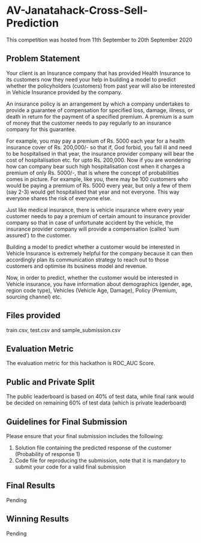 # AV-Janatahack-Cross-Sell-Prediction
This competition was hosted from 11th September to 20th September 2020

## Problem Statement 
Your client is an Insurance company that has provided Health Insurance to its customers now they need your help in building a model to predict whether the policyholders (customers) from past year will also be interested in Vehicle Insurance provided by the company.

An insurance policy is an arrangement by which a company undertakes to provide a guarantee of compensation for specified loss, damage, illness, or death in return for the payment of a specified premium. A premium is a sum of money that the customer needs to pay regularly to an insurance company for this guarantee.

For example, you may pay a premium of Rs. 5000 each year for a health insurance cover of Rs. 200,000/- so that if, God forbid, you fall ill and need to be hospitalised in that year, the insurance provider company will bear the cost of hospitalisation etc. for upto Rs. 200,000. Now if you are wondering how can company bear such high hospitalisation cost when it charges a premium of only Rs. 5000/-, that is where the concept of probabilities comes in picture. For example, like you, there may be 100 customers who would be paying a premium of Rs. 5000 every year, but only a few of them (say 2-3) would get hospitalised that year and not everyone. This way everyone shares the risk of everyone else.

Just like medical insurance, there is vehicle insurance where every year customer needs to pay a premium of certain amount to insurance provider company so that in case of unfortunate accident by the vehicle, the insurance provider company will provide a compensation (called ‘sum assured’) to the customer.

Building a model to predict whether a customer would be interested in Vehicle Insurance is extremely helpful for the company because it can then accordingly plan its communication strategy to reach out to those customers and optimise its business model and revenue. 

Now, in order to predict, whether the customer would be interested in Vehicle insurance, you have information about demographics (gender, age, region code type), Vehicles (Vehicle Age, Damage), Policy (Premium, sourcing channel) etc.

## Files provided  
train.csv, test.csv and sample_submission.csv

## Evaluation Metric

The evaluation metric for this hackathon is ROC_AUC Score.

## Public and Private Split
The public leaderboard is based on 40% of test data, while final rank would be decided on remaining 60% of test data (which is private leaderboard)

## Guidelines for Final Submission

Please ensure that your final submission includes the following:
1. Solution file containing the predicted response of the customer (Probability of response 1)
2. Code file for reproducing the submission, note that it is mandatory to submit your code for a valid final submission

## Final Results
Pending

## Winning Results
Pending
 
